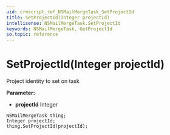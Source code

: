 ```yaml
---
uid: crmscript_ref_NSMailMergeTask_SetProjectId
title: SetProjectId(Integer projectId)
intellisense: NSMailMergeTask.SetProjectId
keywords: NSMailMergeTask, GetProjectId
so.topic: reference
---
```


# SetProjectId(Integer projectId)

Project identity to set on task

**Parameter:** 
 - **projectId** Integer

```crmscript
NSMailMergeTask thing;
Integer projectId;
thing.SetProjectId(projectId);
```

